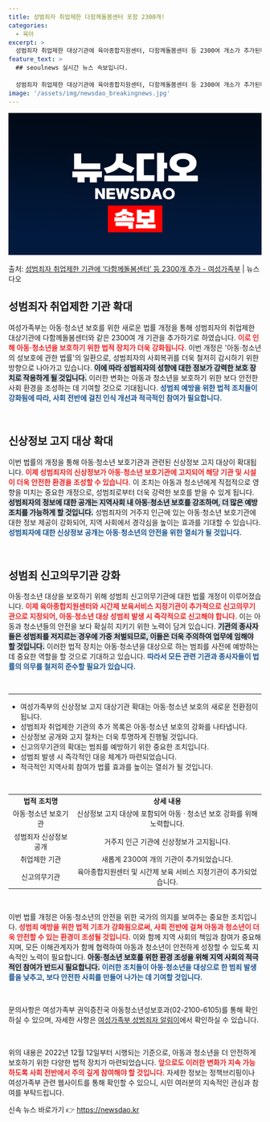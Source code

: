 ```yaml
---
title: 성범죄자 취업제한 다함께돌봄센터 포함 2300개!
categories:
  - 육아
excerpt: >
  성범죄자 취업제한 대상기관에 육아종합지원센터, 다함께돌봄센터 등 2300여 개소가 추가된다. 여성가족부는 성…
feature_text: >
  ## seoulnews 실시간 뉴스 속보입니다.

  성범죄자 취업제한 대상기관에 육아종합지원센터, 다함께돌봄센터 등 2300여 개소가 추가된다. 여성가족부는 성…
image: '/assets/img/newsdao_breakingnews.jpg'
---
```


![뉴스다오 속보](/assets/img/newsdao_breakingnews.jpg)

<p>출처: <a href="https://newsdao.kr/2136" rel="dofollow">성범죄자 취업제한 기관에 ‘다함께돌봄센터’ 등 2300개 추가 - 여성가족부</a> | 뉴스다오</p>

<h2 data-ke-size="size26">성범죄자 취업제한 기관 확대</h2>

<p data-ke-size="size16">여성가족부는 아동·청소년 보호를 위한 새로운 법률 개정을 통해 성범죄자의 취업제한 대상기관에 다함께돌봄센터와 같은 2300여 개 기관을 추가하기로 하였습니다. <b><span style="color: #ee2323;">이로 인해 아동·청소년을 보호하기 위한 법적 장치가 더욱 강화됩니다.</span></b> 이번 개정은 '아동·청소년의 성보호에 관한 법률'의 일환으로, 성범죄자의 사회복귀를 더욱 철저히 감시하기 위한 방향으로 나아가고 있습니다. <b><span style="background-color: #21538527;">이에 따라 성범죄자의 성향에 대한 정보가 강력한 보호 장치로 작용하게 될 것입니다.</span></b> 이러한 변화는 아동과 청소년을 보호하기 위한 보다 안전한 사회 환경을 조성하는 데 기여할 것으로 기대됩니다. <b><span style="color: #1a5490;">성범죄 예방을 위한 법적 조치들이 강화됨에 따라, 사회 전반에 걸친 인식 개선과 적극적인 참여가 필요합니다.</span></b></p>

<p data-ke-size="size16">&nbsp;</p>

<h2 data-ke-size="size26">신상정보 고지 대상 확대</h2>

<p data-ke-size="size16">이번 법률의 개정을 통해 아동·청소년 보호기관과 관련된 신상정보 고지 대상이 확대됩니다. <b><span style="color: #ee2323;">이제 성범죄자의 신상정보가 아동·청소년 보호기관에 고지되어 해당 기관 및 시설이 더욱 안전한 환경을 조성할 수 있습니다.</span></b> 이 조치는 아동과 청소년에게 직접적으로 영향을 미치는 중요한 개정으로, 성범죄로부터 더욱 강력한 보호를 받을 수 있게 됩니다. <b><span style="background-color: #21538527;">성범죄자의 정보에 대한 공개는 지역사회 내 아동·청소년 보호를 강조하며, 더 많은 예방 조치를 가능하게 할 것입니다.</span></b> 성범죄자의 거주지 인근에 있는 아동·청소년 보호기관에 대한 정보 제공이 강화되어, 지역 사회에서 경각심을 높이는 효과를 기대할 수 있습니다. <b><span style="color: #1a5490;">성범죄자에 대한 신상정보 공개는 아동·청소년의 안전을 위한 열쇠가 될 것입니다.</span></b></p>

<p data-ke-size="size16">&nbsp;</p>

<h2 data-ke-size="size26">성범죄 신고의무기관 강화</h2>

<p data-ke-size="size16">아동·청소년 대상을 보호하기 위해 성범죄 신고의무기관에 대한 법률 개정이 이루어졌습니다. <b><span style="color: #ee2323;">이제 육아종합지원센터와 시간제 보육서비스 지정기관이 추가적으로 신고의무기관으로 지정되어, 아동·청소년 대상 성범죄 발생 시 즉각적으로 신고해야 합니다.</span></b> 이는 아동과 청소년들의 안전을 보다 확실히 지키기 위한 노력이 담겨 있습니다. <b><span style="background-color: #21538527;">기관의 종사자들은 성범죄를 저지르는 경우에 가중 처벌되므로, 이들은 더욱 주의하여 업무에 임해야 할 것입니다.</span></b> 이러한 법적 장치는 아동·청소년을 대상으로 하는 범죄를 사전에 예방하는 데 중요한 역할을 할 것으로 기대하고 있습니다. <b><span style="color: #1a5490;">따라서 모든 관련 기관과 종사자들이 법률의 의무를 철저히 준수할 필요가 있습니다.</span></b></p>

<p data-ke-size="size16">&nbsp;</p>

<hr />

<ul>
<li>여성가족부의 신상정보 고지 대상기관 확대는 아동·청소년 보호의 새로운 전환점이 됩니다.</li>
<li>성범죄자 취업제한 기관의 추가 목록은 아동·청소년 보호의 강화를 나타냅니다.</li>
<li>신상정보 공개와 고지 절차는 더욱 투명하게 진행될 것입니다.</li>
<li>신고의무기관의 확대는 범죄를 예방하기 위한 중요한 조치입니다.</li>
<li>성범죄 발생 시 즉각적인 대응 체계가 마련되었습니다.</li>
<li>적극적인 지역사회 참여가 법률 효과를 높이는 열쇠가 될 것입니다.</li>
</ul>

<p data-ke-size="size16">&nbsp;</p>

<table>
<tr>
<td style="text-align: center; height: 17px;"><b>법적 조치명</b></td>
<td style="text-align: center; height: 17px;"><b>상세 내용</b></td>
</tr>
<tr>
<td style="text-align: center; height: 17px;">아동·청소년 보호기관</td>
<td style="text-align: center; height: 17px;">신상정보 고지 대상에 포함되어 아동 · 청소년 보호 강화를 위해 노력합니다.</td>
</tr>
<tr>
<td style="text-align: center; height: 17px;">성범죄자 신상정보 공개</td>
<td style="text-align: center; height: 17px;">거주지 인근 기관에 신상정보가 고지됩니다.</td>
</tr>
<tr>
<td style="text-align: center; height: 17px;">취업제한 기관</td>
<td style="text-align: center; height: 17px;">새롭게 2300여 개의 기관이 추가되었습니다.</td>
</tr>
<tr>
<td style="text-align: center; height: 17px;">신고의무기관</td>
<td style="text-align: center; height: 17px;">육아종합지원센터 및 시간제 보육 서비스 지정기관이 추가되었습니다.</td>
</tr>
</table>

<p data-ke-size="size16">&nbsp;</p>

<p data-ke-size="size16">이번 법률 개정은 아동·청소년의 안전을 위한 국가의 의지를 보여주는 중요한 조치입니다. <b><span style="color: #ee2323;">성범죄 예방을 위한 법적 기초가 강화됨으로써, 사회 전반에 걸쳐 아동과 청소년이 더욱 안전할 수 있는 환경이 조성될 것입니다.</span></b> 이와 함께 지역 사회의 책임과 참여가 중요해지며, 모든 이해관계자가 함께 협력하여 아동과 청소년이 안전하게 성장할 수 있도록 지속적인 노력이 필요합니다. <b><span style="background-color: #21538527;">아동·청소년 보호를 위한 환경 조성을 위해 지역 사회의 적극적인 참여가 반드시 필요합니다.</span></b> <b><span style="color: #1a5490;">이러한 조치들이 아동·청소년을 대상으로 한 범죄 발생률을 낮추고, 보다 안전한 사회를 만들어 나가는 데 기여할 것입니다.</span></b></p>

<p data-ke-size="size16">&nbsp;</p>

<p data-ke-size="size16">문의사항은 여성가족부 권익증진국 아동청소년성보호과(02-2100-6105)를 통해 확인하실 수 있으며, 자세한 사항은 <a href="https://www.sexoffender.go.kr">여성가족부 성범죄자 알림이</a>에서 확인하실 수 있습니다.</p>

<p data-ke-size="size16">&nbsp;</p>

<p data-ke-size="size16">위의 내용은 2022년 12월 12일부터 시행되는 기준으로, 아동과 청소년을 더 안전하게 보호하기 위한 다양한 법적 장치가 마련되었습니다. <b><span style="color: #ee2323;">앞으로도 이러한 변화가 지속 가능하도록 사회 전반에서 주의 깊게 참여해야 할 것입니다.</span></b> 자세한 정보는 정책브리핑이나 여성가족부 관련 웹사이트를 통해 확인할 수 있으니, 시민 여러분의 지속적인 관심과 참여를 부탁드립니다.</p> 

신속 뉴스 바로가기 👉 <a href="https://newsdao.kr" rel="dofollow">https://newsdao.kr</a>


